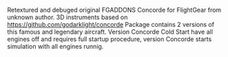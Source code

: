 Retextured and debuged original FGADDONS Concorde for FlightGear from unknown author. 3D instruments based on https://github.com/godarklight/concorde
Package contains 2 versions of this famous and legendary aircraft. Version Concorde Cold Start have all engines off and requires full startup procedure, version Concorde starts simulation with all engines runnig.
